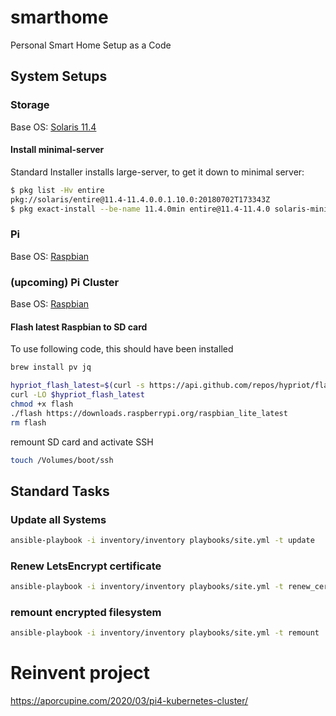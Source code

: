 # smarthome
Personal Smart Home Setup as a Code

## System Setups
### Storage
Base OS: [Solaris 11.4](https://www.oracle.com/technetwork/server-storage/solaris11/downloads/install-2245079.html "Solaris 11 Download Page")
#### Install minimal-server
Standard Installer installs large-server, to get it down to minimal server:
```bash
$ pkg list -Hv entire
pkg://solaris/entire@11.4-11.4.0.0.1.10.0:20180702T173343Z
$ pkg exact-install --be-name 11.4.0min entire@11.4-11.4.0 solaris-minimal-server
```

### Pi
Base OS: [Raspbian](https://www.raspberrypi.org/downloads/raspbian/ "Raspbian Download Page")

### (upcoming) Pi Cluster
Base OS: [Raspbian](https://www.raspberrypi.org/downloads/raspbian/ "Raspbian Download Page")
#### Flash latest Raspbian to SD card
To use following code, this should have been installed
```bash
brew install pv jq
```
```bash
hypriot_flash_latest=$(curl -s https://api.github.com/repos/hypriot/flash/releases/latest | jq -r ".assets[0].browser_download_url")
curl -LO $hypriot_flash_latest
chmod +x flash
./flash https://downloads.raspberrypi.org/raspbian_lite_latest
rm flash
```
remount SD card and activate SSH
```bash
touch /Volumes/boot/ssh
```

## Standard Tasks
### Update all Systems
```bash
ansible-playbook -i inventory/inventory playbooks/site.yml -t update
```

### Renew LetsEncrypt certificate
```bash
ansible-playbook -i inventory/inventory playbooks/site.yml -t renew_cert
```

### remount encrypted filesystem
```bash
ansible-playbook -i inventory/inventory playbooks/site.yml -t remount
```



# Reinvent project
https://aporcupine.com/2020/03/pi4-kubernetes-cluster/
